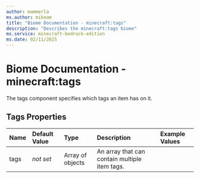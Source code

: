 ```yaml
---
author: mammerla
ms.author: mikeam
title: "Biome Documentation - minecraft:tags"
description: "Describes the minecraft:tags biome"
ms.service: minecraft-bedrock-edition
ms.date: 02/11/2025 
---
```


# Biome Documentation - minecraft:tags

The tags component specifies which tags an item has on it.


## Tags Properties

|Name       |Default Value |Type |Description |Example Values |
|:----------|:-------------|:----|:-----------|:------------- |
| tags | *not set* | Array of objects | An array that can contain multiple item tags. |  | 